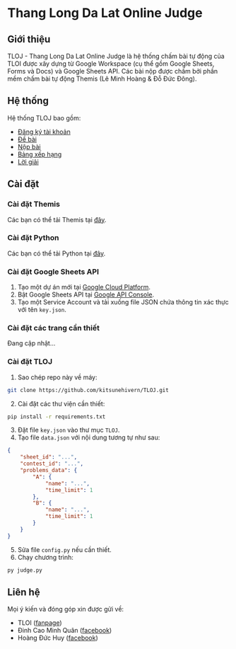# Thang Long Da Lat Online Judge

## Giới thiệu

TLOJ - Thang Long Da Lat Online Judge là hệ thống chấm bài tự động của TLOI được xây dựng từ Google Workspace (cụ thể gồm Google Sheets, Forms và Docs) và Google Sheets API. Các bài nộp được chấm bởi phần mềm chấm bài tự động Themis (Lê Minh Hoàng & Đỗ Đức Đông).

## Hệ thống

Hệ thống TLOJ bao gồm:
- [Đăng ký tài khoản](https://tiny.cc/tloj-register)
- [Đề bài](https://tiny.cc/tloj-problems)
- [Nộp bài](https://tiny.cc/tloj-submit)
- [Bảng xếp hạng](https://tiny.cc/tloj-ranking)
- [Lời giải](https://tiny.cc/tloj-solutions)

## Cài đặt

### Cài đặt Themis

Các bạn có thể tải Themis tại [đây](https://dsapblog.wordpress.com/2013/12/24/themis/).

### Cài đặt Python

Các bạn có thể tải Python tại [đây](https://www.python.org/downloads/).

### Cài đặt Google Sheets API

1. Tạo một dự án mới tại [Google Cloud Platform](https://console.cloud.google.com/).
2. Bật Google Sheets API tại [Google API Console](https://console.developers.google.com/).
3. Tạo một Service Account và tải xuống file JSON chứa thông tin xác thực với tên `key.json`.

### Cài đặt các trang cần thiết

Đang cập nhật...

### Cài đặt TLOJ

1. Sao chép repo này về máy:
```bash
git clone https://github.com/kitsunehivern/TLOJ.git
```
2. Cài đặt các thư viện cần thiết:
```bash
pip install -r requirements.txt
```
3. Đặt file `key.json` vào thư mục `TLOJ`.
4. Tạo file `data.json` với nội dung tương tự như sau:
```json
{
    "sheet_id": "...",
    "contest_id": "...",
    "problems_data": {
        "A": {
            "name": "...",
            "time_limit": 1
        },
        "B": {
            "name": "...",
            "time_limit": 1
        }
    }
}
```
5. Sửa file `config.py` nếu cần thiết.
6. Chạy chương trình:
```bash
py judge.py
```

## Liên hệ

Mọi ý kiến và đóng góp xin được gửi về:
- TLOI ([fanpage](https://www.facebook.com/tloi.dl))
- Đinh Cao Minh Quân ([facebook](https://www.facebook.com/kitsunehivern))
- Hoàng Đức Huy ([facebook](https://www.facebook.com/profile.php?id=100017551147817))